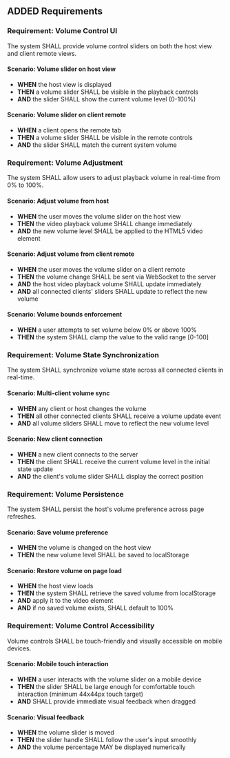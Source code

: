 ## ADDED Requirements

### Requirement: Volume Control UI
The system SHALL provide volume control sliders on both the host view and client remote views.

#### Scenario: Volume slider on host view
- **WHEN** the host view is displayed
- **THEN** a volume slider SHALL be visible in the playback controls
- **AND** the slider SHALL show the current volume level (0-100%)

#### Scenario: Volume slider on client remote
- **WHEN** a client opens the remote tab
- **THEN** a volume slider SHALL be visible in the remote controls
- **AND** the slider SHALL match the current system volume

### Requirement: Volume Adjustment
The system SHALL allow users to adjust playback volume in real-time from 0% to 100%.

#### Scenario: Adjust volume from host
- **WHEN** the user moves the volume slider on the host view
- **THEN** the video playback volume SHALL change immediately
- **AND** the new volume level SHALL be applied to the HTML5 video element

#### Scenario: Adjust volume from client remote
- **WHEN** the user moves the volume slider on a client remote
- **THEN** the volume change SHALL be sent via WebSocket to the server
- **AND** the host video playback volume SHALL update immediately
- **AND** all connected clients' sliders SHALL update to reflect the new volume

#### Scenario: Volume bounds enforcement
- **WHEN** a user attempts to set volume below 0% or above 100%
- **THEN** the system SHALL clamp the value to the valid range [0-100]

### Requirement: Volume State Synchronization
The system SHALL synchronize volume state across all connected clients in real-time.

#### Scenario: Multi-client volume sync
- **WHEN** any client or host changes the volume
- **THEN** all other connected clients SHALL receive a volume update event
- **AND** all volume sliders SHALL move to reflect the new volume level

#### Scenario: New client connection
- **WHEN** a new client connects to the server
- **THEN** the client SHALL receive the current volume level in the initial state update
- **AND** the client's volume slider SHALL display the correct position

### Requirement: Volume Persistence
The system SHALL persist the host's volume preference across page refreshes.

#### Scenario: Save volume preference
- **WHEN** the volume is changed on the host view
- **THEN** the new volume level SHALL be saved to localStorage

#### Scenario: Restore volume on page load
- **WHEN** the host view loads
- **THEN** the system SHALL retrieve the saved volume from localStorage
- **AND** apply it to the video element
- **AND** if no saved volume exists, SHALL default to 100%

### Requirement: Volume Control Accessibility
Volume controls SHALL be touch-friendly and visually accessible on mobile devices.

#### Scenario: Mobile touch interaction
- **WHEN** a user interacts with the volume slider on a mobile device
- **THEN** the slider SHALL be large enough for comfortable touch interaction (minimum 44x44px touch target)
- **AND** SHALL provide immediate visual feedback when dragged

#### Scenario: Visual feedback
- **WHEN** the volume slider is moved
- **THEN** the slider handle SHALL follow the user's input smoothly
- **AND** the volume percentage MAY be displayed numerically
